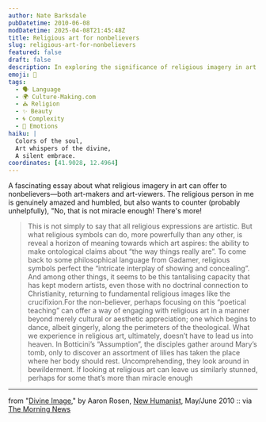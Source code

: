 ```yaml
---
author: Nate Barksdale
pubDatetime: 2010-06-08
modDatetime: 2025-04-08T21:45:48Z
title: Religious art for nonbelievers
slug: religious-art-for-nonbelievers
featured: false
draft: false
description: In exploring the significance of religious imagery in art for nonbelievers, Aaron Rosen examines how these symbols reveal deeper truths about existence.
emoji: 🎨
tags:
  - 🗣️ Language
  - 🌍 Culture-Making.com
  - ⛪ Religion
  - ✨ Beauty
  - 🌀 Complexity
  - 👥 Emotions
haiku: |
  Colors of the soul,  
  Art whispers of the divine,  
  A silent embrace.
coordinates: [41.9028, 12.4964]
---
```


A fascinating essay about what religious imagery in art can offer to nonbelievers—both art-makers and art-viewers. The religious person in me is genuinely amazed and humbled, but also wants to counter (probably unhelpfully), "No, that is not miracle enough! There's more!

> This is not simply to say that all religious expressions are artistic. But what religious symbols can do, more powerfully than any other, is reveal a horizon of meaning towards which art aspires: the ability to make ontological claims about “the way things really are”. To come back to some philosophical language from Gadamer, religious symbols perfect the “intricate interplay of showing and concealing”. And among other things, it seems to be this tantalising capacity that has kept modern artists, even those with no doctrinal connection to Christianity, returning to fundamental religious images like the crucifixion.For the non-believer, perhaps focusing on this “poetical teaching” can offer a way of engaging with religious art in a manner beyond merely cultural or aesthetic appreciation; one which begins to dance, albeit gingerly, along the perimeters of the theological. What we experience in religious art, ultimately, doesn’t have to lead us into heaven. In Botticini’s “Assumption”, the disciples gather around Mary’s tomb, only to discover an assortment of lilies has taken the place where her body should rest. Uncomprehending, they look around in bewilderment. If looking at religious art can leave us similarly stunned, perhaps for some that’s more than miracle enough

---

from "[Divine Image](http://newhumanist.org.uk/2289/divine-image)," by Aaron Rosen, [New Humanist](http://newhumanist.org.uk/2289/divine-image), May/June 2010 :: via [The Morning News](http://www.themorningnews.org/archives/headlines/2010/June/07/)
